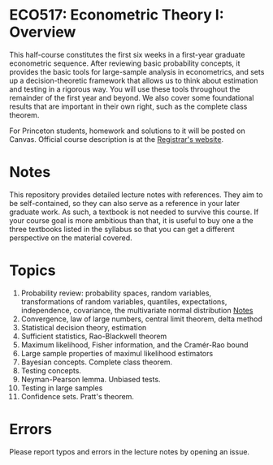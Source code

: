 # ECO517: Econometric Theory I: Overview

This half-course constitutes the first six weeks in a first-year graduate
econometric sequence. After reviewing basic probability concepts, it provides
the basic tools for large-sample analysis in econometrics, and sets up a
decision-theoretic framework that allows us to think about estimation and
testing in a rigorous way. You will use these tools throughout the remainder of
the first year and beyond. We also cover some foundational results that are
important in their own right, such as the complete class theorem.

For Princeton students, homework and solutions to it will be posted on Canvas.
Official course description is at the [Registrar's website](https://registrar.princeton.edu/course-offerings/course-details?term=1252&courseid=001446).

# Notes

This repository provides detailed lecture notes with references. They aim to be
self-contained, so they can also serve as a reference in your later graduate
work. As such, a textbook is not needed to survive this course. If your course
goal is more ambitious than that, it is useful to buy one a the three textbooks
listed in the syllabus so that you can get a different perspective on the
material covered.

# Topics

1. Probability review: probability spaces, random variables, transformations of
   random variables, quantiles, expectations, independence, covariance, the
   multivariate normal distribution [Notes](eco517_l1.pdf)
2. Convergence, law of large numbers, central limit theorem, delta method
3. Statistical decision theory, estimation
4. Sufficient statistics, Rao-Blackwell theorem
5. Maximum likelihood, Fisher information, and the Cramér-Rao bound
6. Large sample properties of maximul likelihood estimators
7. Bayesian concepts. Complete class theorem.
8. Testing concepts.
9. Neyman-Pearson lemma. Unbiased tests.
10. Testing in large samples
11. Confidence sets. Pratt's theorem.

# Errors

Please report typos and errors in the lecture notes by opening an issue.
